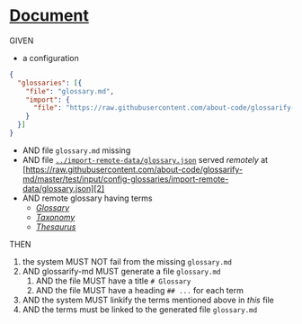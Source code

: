# [Document](#document)

GIVEN

*   a configuration

```json
{
  "glossaries": [{
    "file": "glossary.md",
    "import": {
      "file": "https://raw.githubusercontent.com/about-code/glossarify-md/master/test/input/config-glossaries/import-remote-data/glossary.json"
    }
  }]
}
```

*   AND file `glossary.md` missing
*   AND file [`../import-remote-data/glossary.json`][1] served *remotely* at [https://raw.githubusercontent.com/about-code/glossarify-md/master/test/input/config-glossaries/import-remote-data/glossary.json][2]
*   AND remote glossary having terms
    *   *[Glossary][3]*
    *   *[Taxonomy][4]*
    *   *[Thesaurus][5]*

THEN

1.  the system MUST NOT fail from the missing `glossary.md`
2.  AND glossarify-md MUST generate a file `glossary.md`
    1.  AND the file MUST have a title `# Glossary`
    2.  AND the file MUST have a heading `## ...` for each term
3.  AND the system MUST linkify the terms mentioned above in *this* file
4.  AND the terms must be linked to the generated file `glossary.md`

[1]: ../import-remote-data

[2]: https://raw.githubusercontent.com/about-code/glossarify-md/master/test/input/config-glossaries/import-remote-data/glossary.json

[3]: ./glossary.md#glossary "Glossaries are collections of terms and their definitions."

[4]: ./glossary.md#taxonomy "Taxonomies are classification schemes."

[5]: ./glossary.md#thesaurus "Thesauri are word nets."
